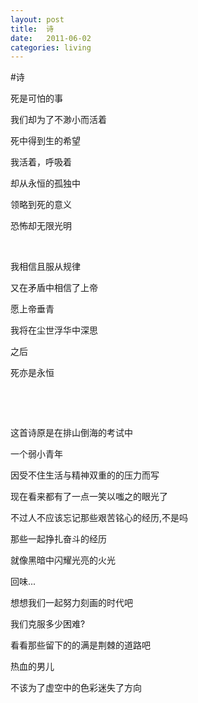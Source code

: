 ```yaml
---
layout: post
title:  诗
date:   2011-06-02
categories: living
---
```


#诗

死是可怕的事­

我们却为了不渺小而活着­

死中得到生的希望­

我活着，呼吸着­

却从永恒的孤独中­

领略到死的意义­

恐怖却无限光明­

­

我相信且服从规律­

又在矛盾中相信了上帝­

愿上帝垂青­

我将在尘世浮华中深思­

之后­

死亦是永恒­

­

­

 

这首诗原是在排山倒海的考试中­

一个弱小青年­

因受不住生活与精神双重的的压力而写­

现在看来都有了一点一笑以嗤之的眼光了­

不过人不应该忘记那些艰苦铭心的经历­,不是吗

那些一起挣扎奋斗的经历­

就像黑暗中闪耀光亮的火光

回味...

想想我们一起努力刻画的时代­吧

我们克服多少困难?

看看那些留下的的满是荆棘的道路­吧

热血的男儿­

不该为了虚空中的色彩迷失了方向
